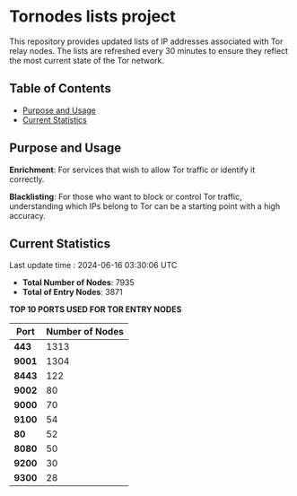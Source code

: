 # Tornodes lists project

This repository provides updated lists of IP addresses associated with Tor relay nodes. The lists are refreshed every 30 minutes to ensure they reflect the most current state of the Tor network.

## Table of Contents

- [Purpose and Usage](#purpose-and-usage)
- [Current Statistics](#current-statistics)


## Purpose and Usage

**Enrichment**: For services that wish to allow Tor traffic or identify it correctly.

**Blacklisting**: For those who want to block or control Tor traffic, understanding which IPs belong to Tor can be a starting point with a high accuracy.

## Current Statistics

Last update time : 2024-06-16 03:30:06 UTC

- **Total Number of Nodes**: 7935
- **Total of Entry Nodes**: 3871

**TOP 10 PORTS USED FOR TOR ENTRY NODES**

| **Port** | **Number of Nodes** |
|------|-----------------|
| **443**   | 1313  |
| **9001**   | 1304  |
| **8443**   | 122  |
| **9002**   | 80  |
| **9000**   | 70  |
| **9100**   | 54  |
| **80**   | 52  |
| **8080**   | 50  |
| **9200**   | 30  |
| **9300**   | 28  |

